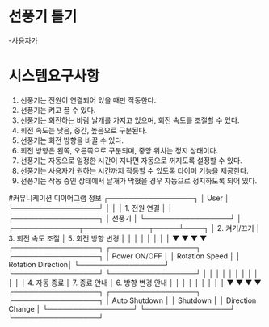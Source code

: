 # 선풍기 틀기
-사용자가 
# 시스템요구사항
1. 선풍기는 전원이 연결되어 있을 때만 작동한다.
2. 선풍기는 켜고 끌 수 있다.
3. 선풍기는 회전하는 바람 날개를 가지고 있으며, 회전 속도를 조절할 수 있다.
4. 회전 속도는 낮음, 중간, 높음으로 구분된다.
5. 선풍기는 회전 방향을 바꿀 수 있다.
6. 회전 방향은 왼쪽, 오른쪽으로 구분되며, 중앙 위치는 정지 상태이다.
7. 선풍기는 자동으로 일정한 시간이 지나면 자동으로 꺼지도록 설정할 수 있다.
8. 선풍기는 사용자가 원하는 시간까지 작동할 수 있도록 타이머 기능을 제공한다.
9. 선풍기는 작동 중인 상태에서 날개가 막혔을 경우 자동으로 정지하도록 되어 있다.


#커뮤니케이션 디이어그램 정보
┌─────────────────┐
│    User         │
└─────────────────┘
│
│
│ 1. 전원 연결
│
│
┌─────────────────┐
│    선풍기       │
└─────────────────┘
│
┌─────────────┬─────────────┬─────┴────┐
│ 2. 켜기/끄기  │ 3. 회전 속도 조절 │ 5. 회전 방향 변경
│              │               │         │
│              │               │         │
▼              ▼               ▼         ▼
┌─────────────────┐ ┌─────────────────┐ ┌─────────────────┐
│   Power ON/OFF  │ │  Rotation Speed  │ │ Rotation Direction│
└─────────────────┘ └─────────────────┘ └─────────────────┘
│              │               │         │
│              │               │         │
│              │               │         │
4. 자동 종료 │     7. 종료 안내    │    6. 방향 변경 안내  │
│              │               │         │
│              │               │         │
▼              ▼               ▼         ▼
┌─────────────────┐ ┌─────────────────┐ ┌─────────────────┐
│  Auto Shutdown  │ │    Shutdown     │ │ Direction Change │
└─────────────────┘ └─────────────────┘ └─────────────────┘

